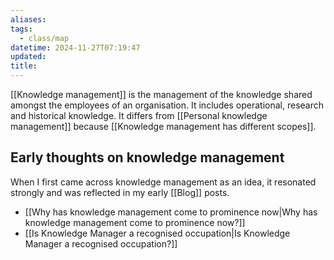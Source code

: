 ```yaml
---
aliases: 
tags:
  - class/map
datetime: 2024-11-27T07:19:47
updated: 
title:
---
```

[[Knowledge management]] is the management of the knowledge shared amongst the employees of an organisation. It includes operational, research and historical knowledge. It differs from [[Personal knowledge management]] because [[Knowledge management has different scopes]].

## Early thoughts on knowledge management
When I first came across knowledge management as an idea, it resonated strongly and was reflected in my early [[Blog]] posts.

- [[Why has knowledge management come to prominence now|Why has knowledge management come to prominence now?]]
- [[Is Knowledge Manager a recognised occupation|Is Knowledge Manager a recognised occupation?]]